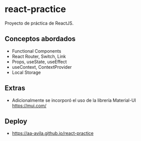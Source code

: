 # react-practice

Proyecto de práctica de ReactJS.

## Conceptos abordados

- Functional Components
- React Router, Switch, Link
- Props, useState, useEffect
- useContext, ContextProvider
- Local Storage

## Extras

- Adicionalmente se incorporó el uso de la librería Material-UI
  <https://mui.com/>

## Deploy

- <https://aa-avila.github.io/react-practice>

